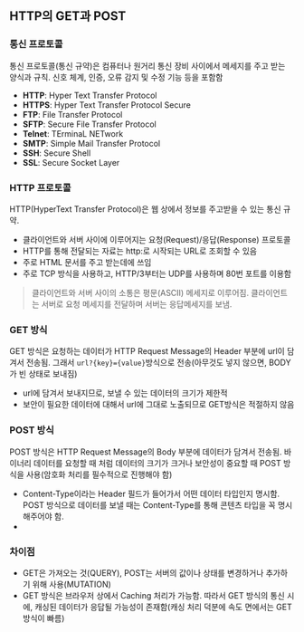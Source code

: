 ## HTTP의 GET과 POST

### 통신 프로토콜

통신 프로토콜(통신 규약)은 컴퓨터나 원거리 통신 장비 사이에서 메세지를 주고 받는 양식과 규칙. 신호 체계, 인증, 오류 감지 및 수정 기능 등을 포함함

- **HTTP**: Hyper Text Transfer Protocol
- **HTTPS**: Hyper Text Transfer Protocol Secure
- **FTP**: File Transfer Protocol
- **SFTP**: Secure File Transfer Protocol
- **Telnet**: TErminaL NETwork
- **SMTP**: Simple Mail Transfer Protocol
- **SSH**: Secure Shell
- **SSL**: Secure Socket Layer

### HTTP 프로토콜

HTTP(HyperText Transfer Protocol)은 웹 상에서 정보를 주고받을 수 있는 통신 규약.

- 클라이언트와 서버 사이에 이루어지는 요청(Request)/응답(Response) 프로토콜
- HTTP를 통해 전달되는 자료는 http:로 시작되는 URL로 조회할 수 있음
- 주로 HTML 문서를 주고 받는데에 쓰임
- 주로 TCP 방식을 사용하고, HTTP/3부터는 UDP를 사용하며 80번 포트를 이용함

> 클라이언트와 서버 사이의 소통은 평문(ASCII) 메세지로 이루어짐. 클라이언트는 서버로 요청 메세지를 전달하며 서버는 응답메세지를 보냄.

### GET 방식

GET 방식은 요청하는 데이터가 HTTP Request Message의 Header 부분에 url이 담겨서 전송됨. 그래서 `url?{key}={value}`방식으로 전송(아무것도 넣지 않으면, BODY가 빈 상태로 보내짐)

- url에 담겨서 보내지므로, 보낼 수 있는 데이터의 크기가 제한적
- 보안이 필요한 데이터에 대해서 url에 그대로 노출되므로 GET방식은 적절하지 않음

### POST 방식

POST 방식은 HTTP Request Message의 Body 부분에 데이터가 담겨서 전송됨. 바이너리 데이터를 요청할 때 처럼 데이터의 크기가 크거나 보안성이 중요할 때 POST 방식을 사용(암호화 처리를 필수적으로 진행해야 함)

- Content-Type이라는 Header 필드가 들어가서 어떤 데이터 타입인지 명시함. POST 방식으로 데이터를 보낼 때는 Content-Type를 통해 콘텐츠 타입을 꼭 명시해주어야 함.
-

### 차이점

- GET은 가져오는 것(QUERY), POST는 서버의 값이나 상태를 변경하거나 추가하기 위해 사용(MUTATION)
- GET 방식은 브라우저 상에서 Caching 처리가 가능함. 따라서 GET 방식의 통신 시에, 캐싱된 데이터가 응답될 가능성이 존재함(캐싱 처리 덕분에 속도 면에서는 GET 방식이 빠름)
